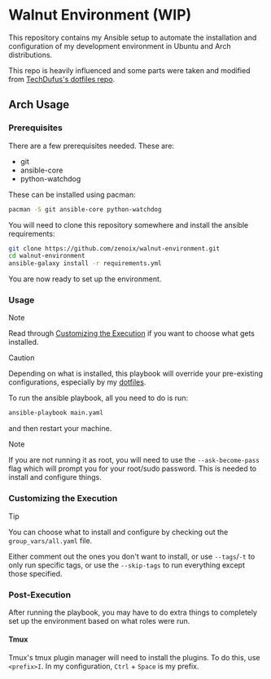 # Walnut Environment (WIP)

This repository contains my Ansible setup to automate the installation and configuration of my development environment in Ubuntu and Arch distributions. 

This repo is heavily influenced and some parts were taken and modified from [TechDufus's dotfiles repo](https://github.com/TechDufus/dotfiles/tree/main). 

## Arch Usage

### Prerequisites
There are a few prerequisites needed. These are:
- git
- ansible-core
- python-watchdog

These can be installed using pacman:
```bash
pacman -S git ansible-core python-watchdog
```

You will need to clone this repository somewhere and install the ansible requirements:

```bash
git clone https://github.com/zenoix/walnut-environment.git
cd walnut-environment
ansible-galaxy install -r requirements.yml
```

You are now ready to set up the environment.
### Usage
> [!NOTE]
> Read through [Customizing the Execution](#Customizing-the-Execution) if you want to choose what gets installed.

> [!CAUTION]
Depending on what is installed, this playbook will override your pre-existing configurations, especially by my [dotfiles](https://github.com/zenoix/dotfiles).

To run the ansible playbook, all you need to do is run:
```bash
ansible-playbook main.yaml
```

and then restart your machine.

> [!NOTE]
> If you are not running it as root, you will need to use the `--ask-become-pass` flag which will prompt you for your root/sudo password. This is needed to install and configure things.

### Customizing the Execution
> [!TIP]
> You can choose what to install and configure by checking out the `group_vars/all.yaml` file.

Either comment out the ones you don't want to install, or use `--tags`/`-t` to only run specific tags, or use the `--skip-tags` to run everything except those specified.

### Post-Execution
After running the playbook, you may have to do extra things to completely set up the environment based on what roles were run.

#### Tmux
Tmux's tmux plugin manager will need to install the plugins. To do this, use `<prefix>I`. In my configuration, `Ctrl` + `Space` is my prefix.

